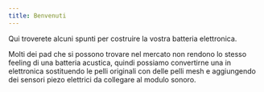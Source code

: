 ```yaml
---
title: Benvenuti
---
```

Qui troverete alcuni spunti per costruire la vostra batteria elettronica.

Molti dei pad che si possono trovare nel mercato non rendono lo stesso feeling
di una batteria acustica, quindi possiamo convertirne una in elettronica
sostituendo le pelli originali con delle pelli mesh e aggiungendo dei sensori
piezo elettrici da collegare al modulo sonoro.
